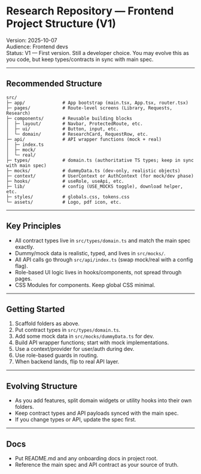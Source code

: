 # Research Repository — Frontend Project Structure (V1)

Version: 2025-10-07  
Audience: Frontend devs  
Status: V1 — First version. Still a developer choice. You may evolve this as you code, but keep types/contracts in sync with main spec.

---

## Recommended Structure

```
src/
├─ app/              # App bootstrap (main.tsx, App.tsx, router.tsx)
├─ pages/            # Route-level screens (Library, Requests, Research)
├─ components/       # Reusable building blocks
│  ├─ layout/        # Navbar, ProtectedRoute, etc.
│  ├─ ui/            # Button, input, etc.
│  └─ domain/        # ResearchCard, RequestRow, etc.
├─ api/              # API wrapper functions (mock + real)
│  ├─ index.ts
│  ├─ mock/
│  └─ real/
├─ types/            # domain.ts (authoritative TS types; keep in sync with main spec)
├─ mocks/            # dummyData.ts (dev-only, realistic objects)
├─ context/          # UserContext or AuthContext (for mock/dev phase)
├─ hooks/            # useRole, useApi, etc.
├─ lib/              # config (USE_MOCKS toggle), download helper, etc.
├─ styles/           # globals.css, tokens.css
└─ assets/           # Logo, pdf icon, etc.
```

---

## Key Principles

- All contract types live in `src/types/domain.ts` and match the main spec exactly.
- Dummy/mock data is realistic, typed, and lives in `src/mocks/`.
- All API calls go through `src/api/index.ts` (swap mock/real with a config flag).
- Role-based UI logic lives in hooks/components, not spread through pages.
- CSS Modules for components. Keep global CSS minimal.

---

## Getting Started

1. Scaffold folders as above.
2. Put contract types in `src/types/domain.ts`.
3. Add some mock data in `src/mocks/dummyData.ts` for dev.
4. Build API wrapper functions; start with mock implementations.
5. Use a context/provider for user/auth during dev.
6. Use role-based guards in routing.
7. When backend lands, flip to real API layer.

---

## Evolving Structure

- As you add features, split domain widgets or utility hooks into their own folders.
- Keep contract types and API payloads synced with the main spec.
- If you change types or API, update the spec first.

---

## Docs

- Put README.md and any onboarding docs in project root.
- Reference the main spec and API contract as your source of truth.
